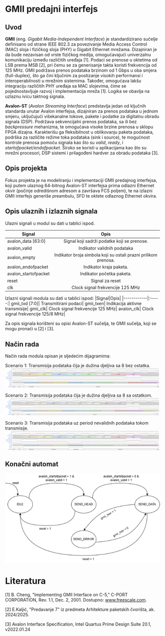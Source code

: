 # GMII predajni interfejs
## Uvod
**GMII** (eng. *Gigabit Media-Independent Interface*) je standardizirano sučelje definisano od strane IEEE 802.3 za povezivanje Media Access Control (MAC) sloja i fizičkog sloja (PHY) u Gigabit Ethernet mrežama. Dizajniran je da bude nezavisan od vrste fizičkog medija, omogućavajući univerzalnu komunikaciju između različitih uređaja [1]. Podaci se prenose u oktetima od LSB prema MSB [2], pri čemu se za generisanje takta koristi frekvencija od 125 MHz. GMII podržava prenos podataka brzinom od 1 Gbps u oba smjera (full-duplex), što ga čini ključnim za postizanje visokih performansi i interoperabilnosti u mrežnim sistemima. Također, omogućava lakšu integraciju različitih PHY uređaja sa MAC slojevima, čime se pojednostavljuje razvoj i implementacija mreža [1]. Logika se obavlja na uzlaznu ivicu taktnog signala.

**Avalon-ST** (*Avalon Streaming Interface*) predstavlja jedan od ključnih standarda unutar Avalon interfejsa, dizajniran za prenos podataka u jednom smjeru, uključujući višekanalne tokove, pakete i podatke za digitalnu obradu signala (DSP). Podržava sekvencijalni prenos podataka, sa ili bez *backpressure* mehanizma, te omogućava visoke brzine prenosa u sklopu FPGA dizajna. Karakterišu ga fleksibilnost u oblikovanju paketa podataka, podrška za različite režime toka podataka (sink i source), te mogućnost kontrole prenosa pomoću signala kao što su *valid*, *ready*, i *startofpacket/endofpacket*. Široko se koristi u aplikacijama kao što su mrežni procesori, DSP sistemi i prilagođeni hardver za obradu podataka [3].

## Opis projekta 
Fokus projekta je na modeliranju i implementaciji GMII predajnog interfejsa, koji putem ulaznog 64-bitnog Avalon-ST interfejsa prima odlazni Ethernet okvir (počinje odredišnom adresom a završava FCS poljem), te na izlazni GMII interfejs generiše preambulu, SFD te oktete odlaznog Ethernet okvira.

## Opis ulaznih i izlaznih signala

Ulazni signali u modul su dati u tablici ispod.

|Signal|Opis|
|--|:-----:|
|avalon_data [63:0]	|Signal koji sadrži podatke koji se prenose.|
avalon_valid|	Indikator validnih podataka|
avalon_empty|	Indikator broja simbola koji su ostali prazni prilikom prenosa.|
avalon_endofpacket|	Indikator kraja paketa.|
avalon_startofpacket|	Indikator početka paketa.|
reset|	Signal za reset|
clk|	Clock signal frekvencije 125 MHz|

Izlazni signali modula su dati u tablici ispod:
|Signal|Opis|
|------------|:-----:|
gmii_txd [7:0]|	Transmitirani podaci|
gmii_txen|	Indikacija aktivne transmisije|
gmii_clk|	Clock signal frekvencije 125 MHz|
avalon_clk|	Clock signal frekvencije 125/8 MHz|

Za opis signala korišteni su opisi Avalon-ST sučelja, te GMII sučelja, koji se mogu pronaći u [2] i [3].

## Način rada
Način rada modula opisan je sljedećim dijagramima:

Scenario 1: Transmisija podataka čija je dužina djeljiva sa 8 bez ostatka.
![Slika 1](Wavedrom/wavedrom_scen_1.png "Wavedrom1")

Scenario 2: Transmisija podataka čija je dužina djeljiva sa 8 sa ostatkom.
![Slika 2](Wavedrom/wavedrom_scen_2.png "Wavedrom2")

Scenario 3: Transmisija podataka uz period nevalidnih podataka tokom transmisije.
![Slika 3](Wavedrom/wavedrom_scen_3.png "Wavedrom3")

## Konačni automat 
![Slika 4](FSM/fsm_dijagram.png "FSM")

# Literatura
[1] B. Cheng, "Implementing GMII Interface on C-5," C-PORT CORPORATION, Rev. 1.1, Dec. 2, 2001. Dostupno: www.freescale.com.

[2] E.Kaljić, "Predavanje 7" iz predmeta Arhitekture paketskih čvorišta, ak. 2024/2025.

[3] Avalon Interface Specification, Intel Quartus Prime Design Suite 20.1, v2022.01.24
